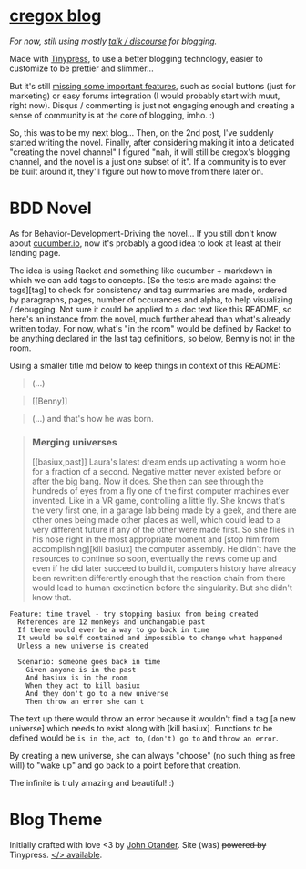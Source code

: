 # [cregox blog](https://blog.cregox.com)

*For now, still using mostly [talk / discourse](https://talk.cregox.com/c/blog) for blogging.*

Made with [Tinypress](https://tinypress.co/), to use a better blogging technology, easier to customize to be prettier and slimmer...

But it's still [missing some important features](https://github.com/tinypressco/tinypressco.github.io/issues/created_by/cauerego), such as social buttons (just for marketing) or easy forums integration (I would probably start with muut, right now). Disqus / commenting is just not engaging enough and creating a sense of community is at the core of blogging, imho. :)

So, this was to be my next blog... Then, on the 2nd post, I've suddenly started writing the novel. Finally, after considering making it into a deticated "creating the novel channel" I figured "nah, it will still be cregox's blogging channel, and the novel is a just one subset of it". If a community is to ever be built around it, they'll figure out how to move from there later on.

# BDD Novel

As for Behavior-Development-Driving the novel... If you still don't know about [cucumber.io](https://cucumber.io/), now it's probably a good idea to look at least at their landing page.

The idea is using Racket and something like cucumber + markdown in which we can add tags to concepts. [So the tests are made against the tags][tag] to check for consistency and tag summaries are made, ordered by paragraphs, pages, number of occurances and alpha, to help visualizing / debugging. Not sure it could be applied to a doc text like this README, so here's an instance from the novel, much further ahead than what's already written today. For now, what's "in the room" would be defined by Racket to be anything declared in the last tag definitions, so below, Benny is not in the room.

Using a smaller title md below to keep things in context of this README:

> (...)

> [[Benny]]

> (...) and that's how he was born.

> ### Merging universes
> [[basiux,past]]
> Laura's latest dream ends up activating a worm hole for a fraction of a second. Negative matter never existed before or after the big bang. Now it does. She then can see through the hundreds of eyes from a fly one of the first computer machines ever invented. Like in a VR game, controlling a little fly. She knows that's the very first one, in a garage lab being made by a geek, and there are other ones being made other places as well, which could lead to a very different future if any of the other were made first. So she flies in his nose right in the most appropriate moment and [stop him from accomplishing][kill basiux] the computer assembly. He didn't have the resources to continue so soon, eventually the news come up and even if he did later succeed to build it, computers history have already been rewritten differently enough that the reaction chain from there would lead to human exctinction before the singularity. But she didn't know that.

```gherkin
Feature: time travel - try stopping basiux from being created
  References are 12 monkeys and unchangable past
  If there would ever be a way to go back in time
  It would be self contained and impossible to change what happened
  Unless a new universe is created

  Scenario: someone goes back in time
    Given anyone is in the past
    And basiux is in the room
    When they act to kill basiux
    And they don't go to a new universe
    Then throw an error she can't
```

The text up there would throw an error because it wouldn't find a tag [a new universe] which needs to exist along with [kill basiux]. Functions to be defined would be `is in the`, `act to`, `(don't) go to` and `throw an error`.

By creating a new universe, she can always "choose" (no such thing as free will) to "wake up" and go back to a point before that creation.

The infinite is truly amazing and beautiful! :)

# Blog Theme

Initially crafted with love <3 by [John Otander](http://johnotander.com). Site (was) ~~powered by~~ Tinypress.
[</> available](https://github.com/johnotander/pixyll.git).

